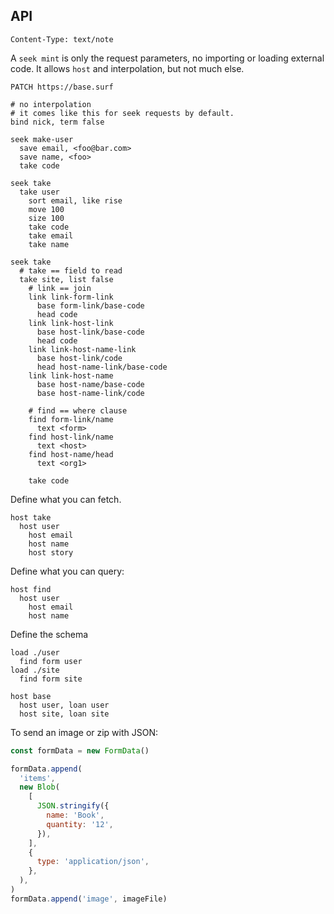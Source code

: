 ## API

```
Content-Type: text/note
```

A `seek mint` is only the request parameters, no importing or loading
external code. It allows `host` and interpolation, but not much else.

```
PATCH https://base.surf

# no interpolation
# it comes like this for seek requests by default.
bind nick, term false

seek make-user
  save email, <foo@bar.com>
  save name, <foo>
  take code

seek take
  take user
    sort email, like rise
    move 100
    size 100
    take code
    take email
    take name

seek take
  # take == field to read
  take site, list false
    # link == join
    link link-form-link
      base form-link/base-code
      head code
    link link-host-link
      base host-link/base-code
      head code
    link link-host-name-link
      base host-link/code
      head host-name-link/base-code
    link link-host-name
      base host-name/base-code
      base host-name-link/code

    # find == where clause
    find form-link/name
      text <form>
    find host-link/name
      text <host>
    find host-name/head
      text <org1>

    take code
```

Define what you can fetch.

```
host take
  host user
    host email
    host name
    host story
```

Define what you can query:

```
host find
  host user
    host email
    host name
```

Define the schema

```
load ./user
  find form user
load ./site
  find form site

host base
  host user, loan user
  host site, loan site
```

To send an image or zip with JSON:

```js
const formData = new FormData()

formData.append(
  'items',
  new Blob(
    [
      JSON.stringify({
        name: 'Book',
        quantity: '12',
      }),
    ],
    {
      type: 'application/json',
    },
  ),
)
formData.append('image', imageFile)
```
